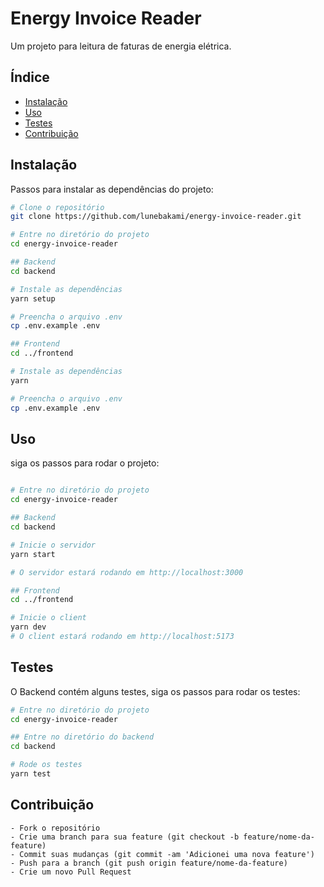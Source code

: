 # Energy Invoice Reader

Um projeto para leitura de faturas de energia elétrica.

## Índice

- [Instalação](#instalação)
- [Uso](#uso)
- [Testes](#testes)
- [Contribuição](#contribuição)

## Instalação

Passos para instalar as dependências do projeto:

```sh
# Clone o repositório
git clone https://github.com/lunebakami/energy-invoice-reader.git

# Entre no diretório do projeto
cd energy-invoice-reader

## Backend
cd backend

# Instale as dependências
yarn setup

# Preencha o arquivo .env
cp .env.example .env

## Frontend
cd ../frontend

# Instale as dependências
yarn

# Preencha o arquivo .env
cp .env.example .env
```

## Uso

siga os passos para rodar o projeto:

```sh

# Entre no diretório do projeto
cd energy-invoice-reader

## Backend
cd backend

# Inicie o servidor
yarn start

# O servidor estará rodando em http://localhost:3000

## Frontend
cd ../frontend

# Inicie o client
yarn dev
# O client estará rodando em http://localhost:5173
```

## Testes
O Backend contém alguns testes, siga os passos para rodar os testes:

```sh
# Entre no diretório do projeto
cd energy-invoice-reader

## Entre no diretório do backend
cd backend

# Rode os testes
yarn test
```

## Contribuição
    - Fork o repositório
    - Crie uma branch para sua feature (git checkout -b feature/nome-da-feature)
    - Commit suas mudanças (git commit -am 'Adicionei uma nova feature')
    - Push para a branch (git push origin feature/nome-da-feature)
    - Crie um novo Pull Request
